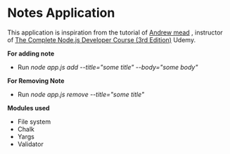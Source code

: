 # Notes Application
This application is inspiration from the tutorial of [Andrew mead](https://github.com/andrewjmead) , instructor of [The Complete Node.js Developer Course (3rd Edition)](https://www.udemy.com/course/the-complete-nodejs-developer-course-2/) Udemy.

**For adding note**
 
* Run _node app.js add --title="some title" --body="some body"_

**For Removing Note** 

* Run _node app.js remove --title="some title"_
  
**Modules used**
* File system
* Chalk
* Yargs
* Validator